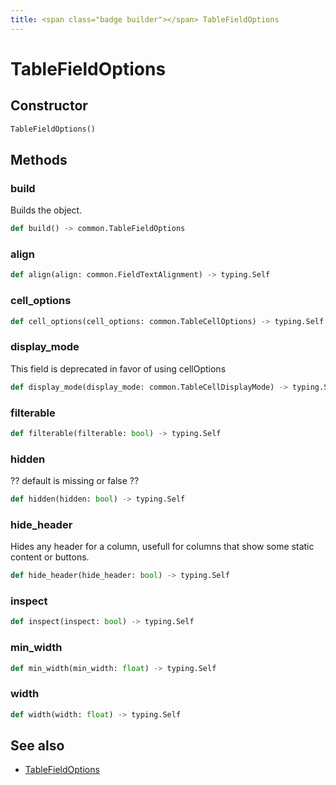 ```yaml
---
title: <span class="badge builder"></span> TableFieldOptions
---
```

# <span class="badge builder"></span> TableFieldOptions

## Constructor

```python
TableFieldOptions()
```
## Methods

### <span class="badge object-method"></span> build

Builds the object.

```python
def build() -> common.TableFieldOptions
```

### <span class="badge object-method"></span> align

```python
def align(align: common.FieldTextAlignment) -> typing.Self
```

### <span class="badge object-method"></span> cell_options

```python
def cell_options(cell_options: common.TableCellOptions) -> typing.Self
```

### <span class="badge object-method"></span> display_mode

This field is deprecated in favor of using cellOptions

```python
def display_mode(display_mode: common.TableCellDisplayMode) -> typing.Self
```

### <span class="badge object-method"></span> filterable

```python
def filterable(filterable: bool) -> typing.Self
```

### <span class="badge object-method"></span> hidden

?? default is missing or false ??

```python
def hidden(hidden: bool) -> typing.Self
```

### <span class="badge object-method"></span> hide_header

Hides any header for a column, usefull for columns that show some static content or buttons.

```python
def hide_header(hide_header: bool) -> typing.Self
```

### <span class="badge object-method"></span> inspect

```python
def inspect(inspect: bool) -> typing.Self
```

### <span class="badge object-method"></span> min_width

```python
def min_width(min_width: float) -> typing.Self
```

### <span class="badge object-method"></span> width

```python
def width(width: float) -> typing.Self
```

## See also

 * <span class="badge object-type-class"></span> [TableFieldOptions](./object-TableFieldOptions.md)
